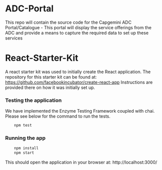 # ADC-Portal
This repo will contain the source code for the Capgemini ADC Portal/Catalogue - This portal will display the service offerings from the ADC and provide a means to capture the required data to set up these services


# React-Starter-Kit
A react starter kit was used to initially create the React application.
The repository for this starter kit can be found at: https://github.com/facebookincubator/create-react-app
Instructions are provided there on how it was initially set up.


### Testing the application

We have implemented the Enzyme Testing Framework coupled with chai. Please see below for the command to run the tests.

````bash
    npm test
````

### Running the app

```bash
    npm install
    npm start
```

This should open the application in your browser at:  http://localhost:3000/



